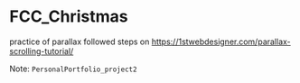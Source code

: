 # FCC_Christmas



practice of parallax
followed steps on https://1stwebdesigner.com/parallax-scrolling-tutorial/


Note: `PersonalPortfolio_project2`
